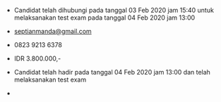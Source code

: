 - Candidat telah dihubungi pada tanggal 03 Feb 2020 jam 15:40 untuk melaksanakan test exam pada tanggal 04 Feb 2020 jam 13:00

- septianmanda@gmail.com

- 0823 9213 6378

- IDR 3.800.000,-

- Candidat telah hadir pada tanggal 04 Feb 2020 jam 13:00 dan telah melaksanakan test exam 

- 
